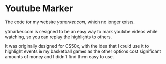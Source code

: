 # Youtube Marker
The code for my website _ytmarker.com_, which no longer exists.

ytmarker.com is designed to be an easy way to mark youtube videos while watching, so you can replay the highlights to others.

It was originally designed for CS50x, with the idea that I could use it to highlight events in my basketball games as the other options
cost significant amounts of money and I didn't find them easy to use.
